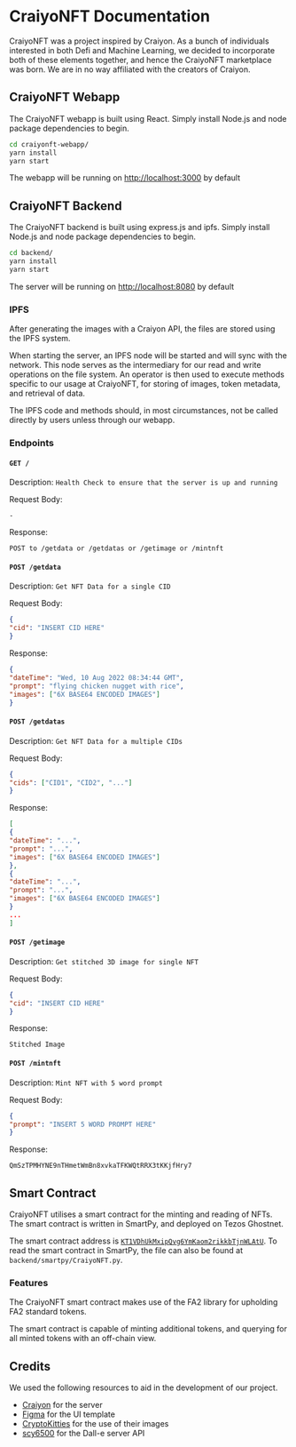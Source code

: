 # CraiyoNFT Documentation

CraiyoNFT was a project inspired by Craiyon. As a bunch of individuals interested in both Defi and Machine Learning, we decided to incorporate both of these elements together, and hence the CraiyoNFT marketplace was born. We are in no way affiliated with the creators of Craiyon.

## CraiyoNFT Webapp

The CraiyoNFT webapp is built using React. Simply install Node.js and node package dependencies to begin.

```bash
cd craiyonft-webapp/
yarn install
yarn start
```

The webapp will be running on [http://localhost:3000](http://localhost:3000) by default

## CraiyoNFT Backend

The CraiyoNFT backend is built using express.js and ipfs. Simply install Node.js and node package dependencies to begin.

```bash
cd backend/
yarn install
yarn start
```

The server will be running on [http://localhost:8080](http://localhost:8080) by default

### IPFS

After generating the images with a Craiyon API, the files are stored using the IPFS system.

When starting the server, an IPFS node will be started and will sync with the network. This node serves as the intermediary for our read and write operations on the file system. An operator is then used to execute methods specific to our usage at CraiyoNFT, for storing of images, token metadata, and retrieval of data.

The IPFS code and methods should, in most circumstances, not be called directly by users unless through our webapp.

### Endpoints

#### `GET /`

Description:
`Health Check to ensure that the server is up and running`

Request Body:

```
-
```

Response:

```
POST to /getdata or /getdatas or /getimage or /mintnft
```

#### `POST /getdata`

Description:
`Get NFT Data for a single CID`

Request Body:

```JSON
{
"cid": "INSERT CID HERE"
}
```

Response:

```JSON
{
"dateTime": "Wed, 10 Aug 2022 08:34:44 GMT",
"prompt": "flying chicken nugget with rice",
"images": ["6X BASE64 ENCODED IMAGES"]
}
```

#### `POST /getdatas`

Description:
`Get NFT Data for a multiple CIDs`

Request Body:

```JSON
{
"cids": ["CID1", "CID2", "..."]
}
```

Response:

```JSON
[
{
"dateTime": "...",
"prompt": "...",
"images": ["6X BASE64 ENCODED IMAGES"]
},
{
"dateTime": "...",
"prompt": "...",
"images": ["6X BASE64 ENCODED IMAGES"]
}
...
]
```

#### `POST /getimage`

Description:
`Get stitched 3D image for single NFT`

Request Body:

```JSON
{
"cid": "INSERT CID HERE"
}
```

Response:

```
Stitched Image
```

#### `POST /mintnft`

Description:
`Mint NFT with 5 word prompt`

Request Body:

```JSON
{
"prompt": "INSERT 5 WORD PROMPT HERE"
}
```

Response:

```
QmSzTPMHYNE9nTHmetWmBn8xvkaTFKWQtRRX3tKKjfHry7
```

## Smart Contract

CraiyoNFT utilises a smart contract for the minting and reading of NFTs. The smart contract is written in SmartPy, and deployed on Tezos Ghostnet.

The smart contract address is [`KT1VDhUkMxipQvg6YmKaom2rikkbTjnWLAtU`](https://better-call.dev/ghostnet/KT1VDhUkMxipQvg6YmKaom2rikkbTjnWLAtU/operations). To read the smart contract in SmartPy, the file can also be found at `backend/smartpy/CraiyoNFT.py`.

### Features

The CraiyoNFT smart contract makes use of the FA2 library for upholding FA2 standard tokens.

The smart contract is capable of minting additional tokens, and querying for all minted tokens with an off-chain view.

## Credits

We used the following resources to aid in the development of our project.
- [Craiyon](https://www.craiyon.com/) for the server
- [Figma](https://www.figma.com/community/file/1111420338365515860) for the UI template
- [CryptoKitties](https://www.cryptokitties.co/) for the use of their images
- [scy6500](https://github.com/scy6500/DALLE-server) for the Dall-e server API
